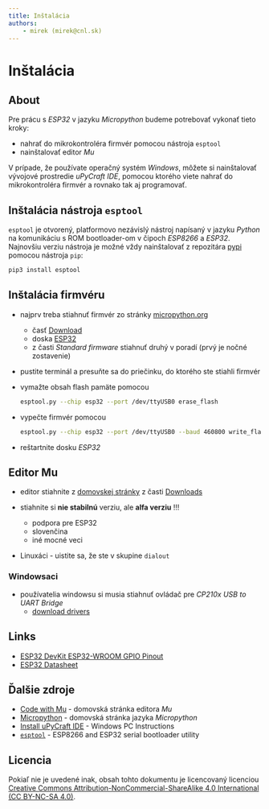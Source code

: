 ```yaml
---
title: Inštalácia
authors:
	- mirek (mirek@cnl.sk)
---
```


# Inštalácia

## About

Pre prácu s _ESP32_ v jazyku _Micropython_ budeme potrebovať vykonať tieto kroky:

* nahrať do mikrokontroléra firmvér pomocou nástroja `esptool`
* nainštalovať editor _Mu_

V prípade, že používate operačný systém _Windows_, môžete si nainštalovať vývojové prostredie _uPyCraft IDE_, pomocou ktorého viete nahrať do mikrokontroléra firmvér a rovnako tak aj programovať. 

## Inštalácia nástroja `esptool`

`esptool` je otvorený, platformovo nezávislý nástroj napísaný v jazyku _Python_ na komunikáciu s ROM bootloader-om v čipoch _ESP8266_ a _ESP32_. Najnovšiu verziu nástroja je možné vždy nainštalovať z repozitára [pypi](http://pypi.python.org/pypi/esptool) pomocou nástroja `pip`:

```bash
pip3 install esptool
```

## Inštalácia firmvéru

* najprv treba stiahnuť firmvér zo stránky [micropython.org](http://micropython.org/) 
    * časť [Download](http://micropython.org/download)
    * doska [ESP32](http://micropython.org/download)
    * z časti _Standard firmware_ stiahnuť druhý v poradí (prvý je nočné zostavenie)

* pustite terminál a presuňte sa do priečinku, do ktorého ste stiahli firmvér

* vymažte obsah flash pamäte pomocou

  ```bash
  esptool.py --chip esp32 --port /dev/ttyUSB0 erase_flash
  ```

* vypečte firmvér pomocou

  ```bash
  esptool.py --chip esp32 --port /dev/ttyUSB0 --baud 460800 write_flash -z 0x1000 esp32-20190125-v1.10.bin
  ```

* reštartnite dosku _ESP32_


## Editor Mu

* editor stiahnite z [domovskej stránky](https://codewith.mu/) z časti [Downloads](https://codewith.mu/en/download)

* stiahnite si **nie stabilnú** verziu, ale **alfa verziu** !!!
    * podpora pre ESP32
    * slovenčina
    * iné mocné veci

* Linuxáci - uistite sa, že ste v skupine `dialout`


### Windowsaci

* používatelia windowsu si musia stiahnuť ovládač pre _CP210x USB to UART Bridge_
  * [download drivers](https://www.silabs.com/products/development-tools/software/usb-to-uart-bridge-vcp-drivers)


## Links

* [ESP32 DevKit ESP32-WROOM GPIO Pinout](https://circuits4you.com/2018/12/31/esp32-devkit-esp32-wroom-gpio-pinout/)
* [ESP32 Datasheet](files/esp32-wroom-32_datasheet_en.pdf)

## Ďalšie zdroje

* [Code with Mu](https://codewith.mu/) - domovská stránka editora _Mu_
* [Micropython](https://micropython.org/) - domovská stránka jazyka _Micropython_
* [Install uPyCraft IDE](https://randomnerdtutorials.com/install-upycraft-ide-windows-pc-instructions/) - Windows PC Instructions
* [`esptool`](https://github.com/espressif/esptool) - ESP8266 and ESP32 serial bootloader utility        

## Licencia

Pokiaľ nie je uvedené inak, obsah tohto dokumentu je licencovaný licenciou [Creative Commons Attribution-NonCommercial-ShareAlike 4.0 International (CC BY-NC-SA 4.0)](https://creativecommons.org/licenses/by-nc-sa/4.0/).




